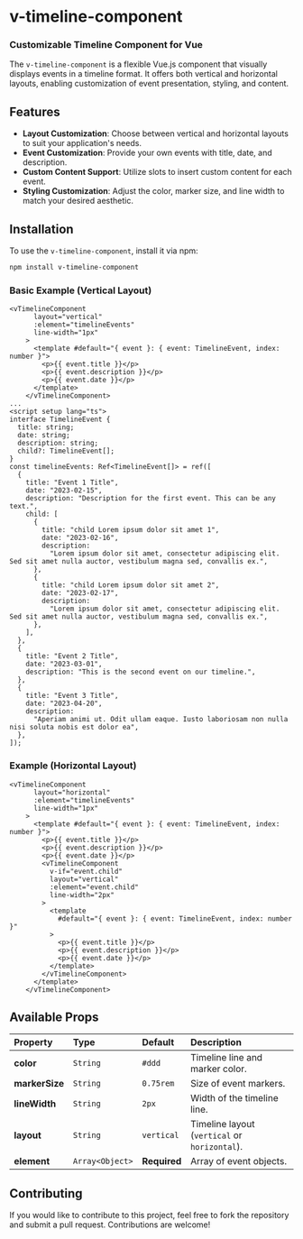 # v-timeline-component

### Customizable Timeline Component for Vue

The `v-timeline-component` is a flexible Vue.js component that visually displays events in a timeline format. It offers both vertical and horizontal layouts, enabling customization of event presentation, styling, and content.

## Features

- **Layout Customization**: Choose between vertical and horizontal layouts to suit your application's needs.
- **Event Customization**: Provide your own events with title, date, and description.
- **Custom Content Support**: Utilize slots to insert custom content for each event.
- **Styling Customization**: Adjust the color, marker size, and line width to match your desired aesthetic.

## Installation

To use the `v-timeline-component`, install it via npm:

```bash
npm install v-timeline-component
```
### Basic Example (Vertical Layout)

```vue
<vTimelineComponent
      layout="vertical"
      :element="timelineEvents"
      line-width="1px"
    >
      <template #default="{ event }: { event: TimelineEvent, index: number }">
        <p>{{ event.title }}</p>
        <p>{{ event.description }}</p>
        <p>{{ event.date }}</p>
      </template>
    </vTimelineComponent>
...
<script setup lang="ts">
interface TimelineEvent {
  title: string;
  date: string;
  description: string;
  child?: TimelineEvent[];
}
const timelineEvents: Ref<TimelineEvent[]> = ref([
  {
    title: "Event 1 Title",
    date: "2023-02-15",
    description: "Description for the first event. This can be any text.",
    child: [
      {
        title: "child Lorem ipsum dolor sit amet 1",
        date: "2023-02-16",
        description:
          "Lorem ipsum dolor sit amet, consectetur adipiscing elit. Sed sit amet nulla auctor, vestibulum magna sed, convallis ex.",
      },
      {
        title: "child Lorem ipsum dolor sit amet 2",
        date: "2023-02-17",
        description:
          "Lorem ipsum dolor sit amet, consectetur adipiscing elit. Sed sit amet nulla auctor, vestibulum magna sed, convallis ex.",
      },
    ],
  },
  {
    title: "Event 2 Title",
    date: "2023-03-01",
    description: "This is the second event on our timeline.",
  },
  {
    title: "Event 3 Title",
    date: "2023-04-20",
    description:
      "Aperiam animi ut. Odit ullam eaque. Iusto laboriosam non nulla nisi soluta nobis est dolor ea",
  },
]);
```

### Example (Horizontal Layout)

```vue
<vTimelineComponent
      layout="horizontal"
      :element="timelineEvents"
      line-width="1px"
    >
      <template #default="{ event }: { event: TimelineEvent, index: number }">
        <p>{{ event.title }}</p>
        <p>{{ event.description }}</p>
        <p>{{ event.date }}</p>
        <vTimelineComponent
          v-if="event.child"
          layout="vertical"
          :element="event.child"
          line-width="2px"
        >
          <template
            #default="{ event }: { event: TimelineEvent, index: number }"
          >
            <p>{{ event.title }}</p>
            <p>{{ event.description }}</p>
            <p>{{ event.date }}</p>
          </template>
        </vTimelineComponent>
      </template>
    </vTimelineComponent>
```

## Available Props

| **Property**   | **Type**        | **Default**  | **Description**                               |
| :------------- | :-------------- | :----------- | :-------------------------------------------- |
| **color**      | `String`        | `#ddd`       | Timeline line and marker color.               |
| **markerSize** | `String`        | `0.75rem`    | Size of event markers.                        |
| **lineWidth**  | `String`        | `2px`        | Width of the timeline line.                   |
| **layout**     | `String`        | `vertical`   | Timeline layout (`vertical` or `horizontal`). |
| **element**    | `Array<Object>` | **Required** | Array of event objects.                       |

## Contributing

If you would like to contribute to this project, feel free to fork the repository and submit a pull request. Contributions are welcome!
